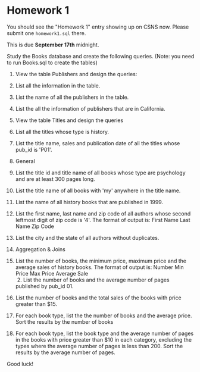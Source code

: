 # Homework 1

You should see the "Homework 1" entry showing up on CSNS now. Please submit one
`homework1.sql` there.

This is due **September 17th** midnight.

Study the Books database and create the following queries. (Note: you need to run Books.sql to create the tables)

1. View the table Publishers and design the queries:
  1. List all the information in the table.
  2. List the name of all the publishers in the table.
  3. List the all the information of publishers that are in California.

2. View the table Titles and design the queries
  1. List all the titles whose type is history.
  2. List the title name, sales and publication date of all the titles whose pub_id is 'P01'.

3. General
  1. List the title id and title name of all books whose type are psychology and are at least 300 pages long.
  2. List the title name of all books with 'my' anywhere in the title name.
  3. List the name of all history books that are published in 1999.
  4. List the first name, last name and zip code of all authors whose second leftmost digit of zip code is '4'. The format of output is:
  First Name Last Name Zip Code
  5. List the city and the state of all authors without duplicates.

3. Aggregation & Joins
  1. List the number of books, the minimum price, maximum price and the average sales of history books. The format of output is: Number Min Price Max Price Average Sale  
   2. List the number of books and the average number of pages published by pub_id 01.
  3. List the number of books and the total sales of the books with price greater than $15.
  4. For each book type, list the the number of books and the average price. Sort the results by the number of books
  5. For each book type, list the book type and the average number of pages in the books with price greater than $10 in each category, excluding the types where the average number of pages is less than 200. Sort the results by the average number of pages.

Good luck!
